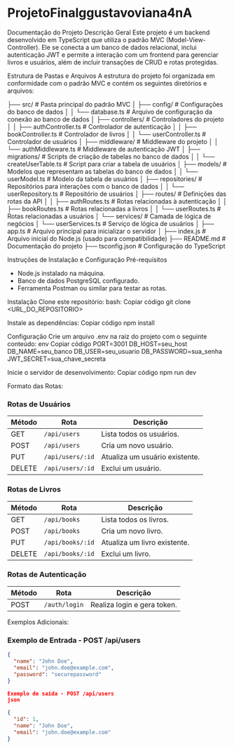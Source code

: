 # ProjetoFinalggustavoviana4nA

Documentação do Projeto
Descrição Geral
Este projeto é um backend desenvolvido em TypeScript que utiliza o padrão MVC (Model-View-Controller). Ele se conecta a um banco de dados relacional, inclui autenticação JWT e permite a interação com um frontend para gerenciar livros e usuários, além de incluir transações de CRUD e rotas protegidas.

Estrutura de Pastas e Arquivos
A estrutura do projeto foi organizada em conformidade com o padrão MVC e contém os seguintes diretórios e arquivos:



├── src/                # Pasta principal do padrão MVC
│   ├── config/         # Configurações do banco de dados
│   │   └── database.ts # Arquivo de configuração da conexão ao banco de dados
│   ├── controllers/    # Controladores do projeto
│   │   ├── authController.ts  # Controlador de autenticação
│   │   ├── bookController.ts  # Controlador de livros
│   │   └── userController.ts  # Controlador de usuários
│   ├── middleware/     # Middleware do projeto
│   │   └── authMiddleware.ts  # Middleware de autenticação JWT
│   ├── migrations/     # Scripts de criação de tabelas no banco de dados
│   │   └── createUserTable.ts # Script para criar a tabela de usuários
│   ├── models/         # Modelos que representam as tabelas do banco de dados
│   │   └── userModel.ts # Modelo da tabela de usuários
│   ├── repositories/   # Repositórios para interações com o banco de dados
│   │   └── userRepository.ts  # Repositório de usuários
│   ├── routes/         # Definições das rotas da API
│   │   ├── authRoutes.ts  # Rotas relacionadas à autenticação
│   │   ├── bookRoutes.ts  # Rotas relacionadas a livros
│   │   └── userRoutes.ts  # Rotas relacionadas a usuários
│   └── services/       # Camada de lógica de negócios
│       └── userServices.ts # Serviço de lógica de usuários
│   ├── app.ts              # Arquivo principal para inicializar o servidor
│
├── index.js            # Arquivo inicial do Node.js (usado para compatibilidade)
├── README.md           # Documentação do projeto
├── tsconfig.json       # Configuração do TypeScript




Instruções de Instalação e Configuração
Pré-requisitos

- Node.js instalado na máquina.
- Banco de dados PostgreSQL configurado.
- Ferramenta Postman ou similar para testar as rotas.

Instalação
  Clone este repositório:
  bash:
  Copiar código
  git clone <URL_DO_REPOSITORIO>

Instale as dependências:
  Copiar código
  npm install

Configuração
  Crie um arquivo .env na raiz do projeto com o seguinte conteúdo:
  env
  Copiar código
  PORT=3001
  DB_HOST=seu_host
  DB_NAME=seu_banco
  DB_USER=seu_usuario
  DB_PASSWORD=sua_senha
  JWT_SECRET=sua_chave_secreta

Inicie o servidor de desenvolvimento:
  Copiar código
  npm run dev



  Formato das Rotas:
  ### Rotas de Usuários

  | Método | Rota            | Descrição                      |
  |--------|------------------|-------------------------------|
  | GET    | `/api/users`     | Lista todos os usuários.       |
  | POST   | `/api/users`     | Cria um novo usuário.          |
  | PUT    | `/api/users/:id` | Atualiza um usuário existente. |
  | DELETE | `/api/users/:id` | Exclui um usuário.             |

  ### Rotas de Livros

  | Método | Rota            | Descrição                       |
  |--------|------------------|---------------------------------|
  | GET    | `/api/books`     | Lista todos os livros.          |
  | POST   | `/api/books`     | Cria um novo livro.             |
  | PUT    | `/api/books/:id` | Atualiza um livro existente.    |
  | DELETE | `/api/books/:id` | Exclui um livro.                |

  ### Rotas de Autenticação

  | Método | Rota           | Descrição                  |
  |--------|-----------------|----------------------------|
  | POST   | `/auth/login`  | Realiza login e gera token.|

  
  Exemplos Adicionais:
  ### Exemplo de Entrada - POST /api/users
  ```json
  {
    "name": "John Doe",
    "email": "john.doe@example.com",
    "password": "securepassword"
  }
  
  Exemplo de saída - POST /api/users
  json

  {
    "id": 1,
    "name": "John Doe",
    "email": "john.doe@example.com"
  }

